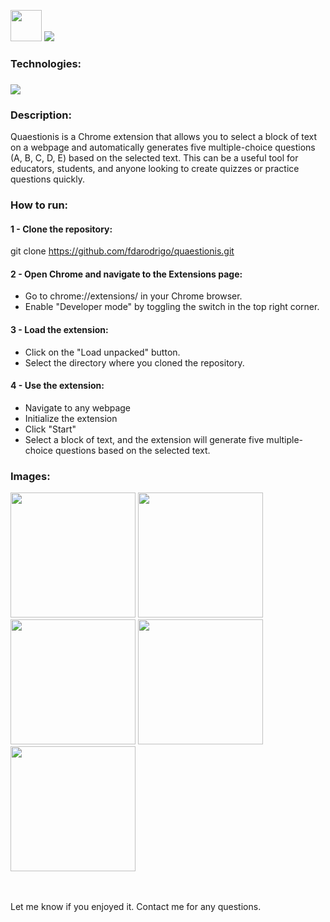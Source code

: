 <img src="https://github.com/fdarodrigo/quaestionis/assets/69090086/d65ca6fd-1561-4d91-b36e-1e95351c9d76" width="50" height="50"> <img src="https://github.com/fdarodrigo/quaestionis/assets/69090086/5fde1502-aa6b-4129-85bc-747818e6d7e7">

<h3>Technologies:<h3>
<img src="https://github.com/fdarodrigo/quaestionis/assets/69090086/3b0db0c8-72a0-4bb3-9977-16661eb14e12" >

  
<h3>Description:</h3>

<p>
  Quaestionis is a Chrome extension that allows you to select a block of text on a webpage and automatically 
generates five multiple-choice questions (A, B, C, D, E) based on the selected text. This can be a useful 
tool for educators, students, and anyone looking to create quizzes or practice questions quickly.
</p> 

<h3>How to run:</h3> 
<p>
<h4>1 - Clone the repository:</h4>

git clone https://github.com/fdarodrigo/quaestionis.git

<h4>2 - Open Chrome and navigate to the Extensions page:</h4> 

- Go to chrome://extensions/ in your Chrome browser.
- Enable "Developer mode" by toggling the switch in the top right corner.

<h4>3 - Load the extension:</h4> 

- Click on the "Load unpacked" button.
- Select the directory where you cloned the repository.

<h4>4 - Use the extension:</h4> 

- Navigate to any webpage
- Initialize the extension
- Click "Start"
- Select a block of text, and the extension will generate five multiple-choice questions based on the selected text.

</p>


<h3>Images:</h3>
<img src="https://github.com/fdarodrigo/quaestionis/assets/69090086/202e8ecc-58fd-4309-992c-51e7103ee6f3" width="200" height="200">
<img src="https://github.com/fdarodrigo/quaestionis/assets/69090086/c4bd7c3b-abb7-49ee-947e-e86e6dfa7897" width="200" height="200">
<img src="https://github.com/fdarodrigo/quaestionis/assets/69090086/cb0d5d19-7409-41d2-9b75-928ca4f8ccaf" width="200" height="200">
<img src="https://github.com/fdarodrigo/quaestionis/assets/69090086/4b8aa065-0adf-4720-b673-7255a6169afb" width="200" height="200">
<img src="https://github.com/fdarodrigo/quaestionis/assets/69090086/05f4b1ce-292a-48e2-91b7-140b7c43538c" width="200" height="200">
</br>
</br>
</br>
<p>Let me know if you enjoyed it. Contact me for any questions.</p>


